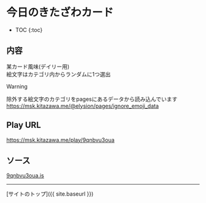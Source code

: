 # 今日のきたざわカード

* TOC
{:toc}

## 内容
某カード風味(デイリー用)  
絵文字はカテゴリ内からランダムに1つ選出

> [!WARNING]
> 除外する絵文字のカテゴリをpagesにあるデータから読み込んでいます
> https://msk.kitazawa.me/@elysion/pages/ignore_emoji_data

## Play URL

https://msk.kitazawa.me/play/9qnbvu3oua

## ソース

[9qnbvu3oua.is](./../src/kitazawa/9qnbvu3oua.is)

----

[サイトのトップ]({{ site.baseurl }})
